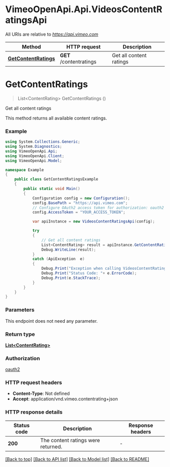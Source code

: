 # VimeoOpenApi.Api.VideosContentRatingsApi

All URIs are relative to *https://api.vimeo.com*

Method | HTTP request | Description
------------- | ------------- | -------------
[**GetContentRatings**](VideosContentRatingsApi.md#getcontentratings) | **GET** /contentratings | Get all content ratings


<a name="getcontentratings"></a>
# **GetContentRatings**
> List&lt;ContentRating&gt; GetContentRatings ()

Get all content ratings

This method returns all available content ratings.

### Example
```csharp
using System.Collections.Generic;
using System.Diagnostics;
using VimeoOpenApi.Api;
using VimeoOpenApi.Client;
using VimeoOpenApi.Model;

namespace Example
{
    public class GetContentRatingsExample
    {
        public static void Main()
        {
            Configuration config = new Configuration();
            config.BasePath = "https://api.vimeo.com";
            // Configure OAuth2 access token for authorization: oauth2
            config.AccessToken = "YOUR_ACCESS_TOKEN";

            var apiInstance = new VideosContentRatingsApi(config);

            try
            {
                // Get all content ratings
                List<ContentRating> result = apiInstance.GetContentRatings();
                Debug.WriteLine(result);
            }
            catch (ApiException  e)
            {
                Debug.Print("Exception when calling VideosContentRatingsApi.GetContentRatings: " + e.Message );
                Debug.Print("Status Code: "+ e.ErrorCode);
                Debug.Print(e.StackTrace);
            }
        }
    }
}
```

### Parameters
This endpoint does not need any parameter.

### Return type

[**List&lt;ContentRating&gt;**](ContentRating.md)

### Authorization

[oauth2](../README.md#oauth2)

### HTTP request headers

 - **Content-Type**: Not defined
 - **Accept**: application/vnd.vimeo.contentrating+json

### HTTP response details
| Status code | Description | Response headers |
|-------------|-------------|------------------|
| **200** | The content ratings were returned. |  -  |

[[Back to top]](#) [[Back to API list]](../README.md#documentation-for-api-endpoints) [[Back to Model list]](../README.md#documentation-for-models) [[Back to README]](../README.md)

